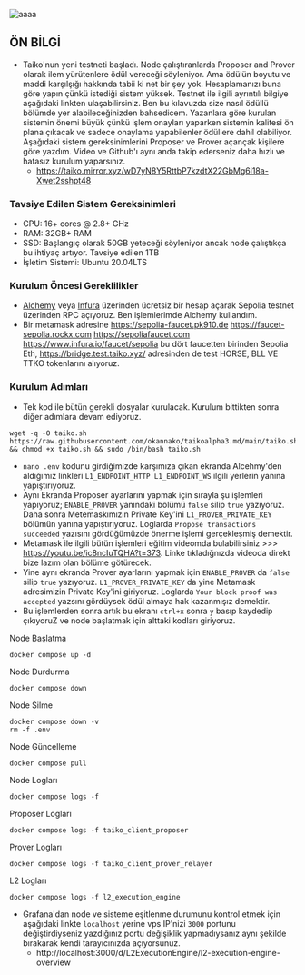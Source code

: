 ![aaaa](https://github.com/okannako/taikoalpha3.md/assets/73176377/415280cb-8380-4463-b43e-251163cf849a)

## ÖN BİLGİ
- Taiko'nun yeni testneti başladı. Node çalıştıranlarda Proposer and Prover olarak ilem yürütenlere ödül vereceği söyleniyor. Ama ödülün boyutu ve maddi karşılşığı hakkında tabii ki net bir şey yok. Hesaplamanızı buna göre yapın çünkü istediği sistem yüksek. Testnet ile ilgili ayrıntılı bilgiye aşağıdaki linkten ulaşabilirsiniz. Ben bu kılavuzda size nasıl ödüllü bölümde yer alabileceğinizden bahsedicem. Yazanlara göre kurulan sistemin önemi büyük çünkü işlem onayları yaparken sistemin kalitesi ön plana çıkacak ve sadece onaylama yapabilenler ödüllere dahil olabiliyor. Aşağıdaki sistem gereksinimlerini Proposer ve Prover açançak kişilere göre yazdım. Video ve Github'ı aynı anda takip ederseniz daha hızlı ve hatasız kurulum yaparsınız.
   - https://taiko.mirror.xyz/wD7yN8Y5RttbP7kzdtX22GbMg6i18a-Xwet2sshpt48

### Tavsiye Edilen Sistem Gereksinimleri

- CPU: 16+ cores @ 2.8+ GHz 
- RAM: 32GB+ RAM 
- SSD: Başlangıç olarak 50GB yeteceği söyleniyor ancak node çalıştıkça bu ihtiyaç artıyor. Tavsiye edilen 1TB
- İşletim Sistemi: Ubuntu 20.04LTS

### Kurulum Öncesi Gereklilikler

- [Alchemy](https://www.alchemy.com/) veya [Infura](https://www.infura.io/) üzerinden ücretsiz bir hesap açarak Sepolia testnet üzerinden RPC açıyoruz. Ben işlemlerimde Alchemy kullandım.
- Bir metamask adresine https://sepolia-faucet.pk910.de https://faucet-sepolia.rockx.com https://sepoliafaucet.com https://www.infura.io/faucet/sepolia bu dört faucetten birinden Sepolia Eth, https://bridge.test.taiko.xyz/ adresinden de test HORSE, BLL VE TTKO tokenlarını alıyoruz.

### Kurulum Adımları

- Tek kod ile bütün gerekli dosyalar kurulacak. Kurulum bittikten sonra diğer adımlara devam ediyoruz. 
```
wget -q -O taiko.sh https://raw.githubusercontent.com/okannako/taikoalpha3.md/main/taiko.sh && chmod +x taiko.sh && sudo /bin/bash taiko.sh
```
- ```nano .env``` kodunu girdiğimizde karşımıza çıkan ekranda Alcehmy'den aldığımız linkleri ```L1_ENDPOINT_HTTP L1_ENDPOINT_WS``` ilgili yerlerin yanına yapıştırıyoruz.
- Aynı Ekranda Proposer ayarlarını yapmak için sırayla şu işlemleri yapıyoruz; ```ENABLE_PROVER``` yanındaki bölümü ```false``` silip ```true``` yazıyoruz. Daha sonra Metemaskımızın Private Key'ini ```L1_PROVER_PRIVATE_KEY``` bölümün yanına yapıştırıyoruz. Loglarda ```Propose transactions succeeded``` yazısını gördüğümüzde önerme işlemi gerçekleşmiş demektir.
- Metamask ile ilgili bütün işlemleri eğitim videomda bulabilirsiniz >>> https://youtu.be/ic8ncIuTQHA?t=373. Linke tıkladığnızda videoda direkt bize lazım olan bölüme götürecek.
- Yine aynı ekranda Prover ayarlarını yapmak için ```ENABLE_PROVER``` da ```false``` silip ```true``` yazıyoruz. ```L1_PROVER_PRIVATE_KEY``` da yine Metamask adresimizin Private Key'ini giriyoruz. Loglarda ```Your block proof was accepted``` yazsını gördüysek ödül almaya hak kazanmışız demektir.
- Bu işlemlerden sonra artık bu ekranı ```ctrl+x``` sonra ```y``` basıp kaydedip çıkıyoruZ ve node başlatmak için alttaki kodları giriyoruz.

Node Başlatma
```
docker compose up -d
```

Node Durdurma
```
docker compose down
```

Node Silme
```
docker compose down -v
rm -f .env
```

Node Güncelleme
```
docker compose pull
```

Node Logları
```
docker compose logs -f
```

Proposer Logları
```
docker compose logs -f taiko_client_proposer
```

Prover Logları
```
docker compose logs -f taiko_client_prover_relayer
```

L2 Logları
```
docker compose logs -f l2_execution_engine
```

- Grafana'dan node ve sisteme eşitlenme durumunu kontrol etmek için aşağıdaki linkte ```localhost``` yerine vps IP'nizi ```3000``` portunu değiştirdiyseniz yazdığınız portu değişiklik yapmadıysanız aynı şekilde bırakarak kendi tarayıcınızda açıyorsunuz.
  - http://localhost:3000/d/L2ExecutionEngine/l2-execution-engine-overview


